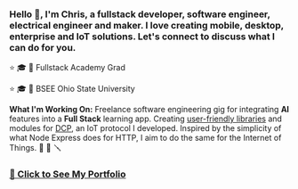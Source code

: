 ### Hello 👋, I'm Chris, a fullstack developer, software engineer, electrical engineer and maker.  I love creating mobile, desktop, enterprise and IoT solutions. Let's connect to discuss what I can do for you. 

 ⭐ 🎓 📜 Fullstack Academy Grad
 
 ⭐ 🎓 📜 BSEE Ohio State University

<b>What I'm Working On:</b> Freelance software engineering gig for integrating <b>AI</b> features into a <b>Full Stack</b> learning app.</b> Creating [user-friendly libraries](https://github.com/chrisallenarmbruster/dcp-module) and modules for [DCP](https://dcp.rev4labs.com), an IoT protocol I developed.  Inspired by the simplicity of what Node Express does for HTTP, I aim to do the same for the Internet of Things. 🔨 🔧 🪛

### [👀   Click to See My Portfolio](https://portfolio.rev4labs.com)
